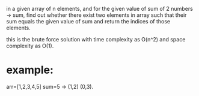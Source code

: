 in a given array of n elements, and for the given value of sum of 2 numbers -> sum, find out whether there exist two elements in array such that their sum equals the given value of sum and return the indices of those elements. 

this is the brute force solution with time complexity as O(n^2) and space complexity as O(1).  
# example:  
arr=[1,2,3,4,5] sum=5 -> (1,2) (0,3).
